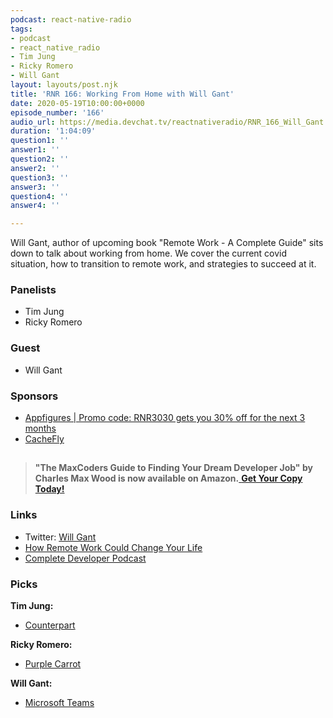 ```yaml
---
podcast: react-native-radio
tags:
- podcast
- react_native_radio
- Tim Jung
- Ricky Romero
- Will Gant
layout: layouts/post.njk
title: 'RNR 166: Working From Home with Will Gant'
date: 2020-05-19T10:00:00+0000
episode_number: '166'
audio_url: https://media.devchat.tv/reactnativeradio/RNR_166_Will_Gant.mp3
duration: '1:04:09'
question1: ''
answer1: ''
question2: ''
answer2: ''
question3: ''
answer3: ''
question4: ''
answer4: ''

---
```

Will Gant, author of upcoming book "Remote Work - A Complete Guide" sits down to talk about working from home. We cover the current covid situation, how to transition to remote work, and strategies to succeed at it.

### **Panelists**

* Tim Jung
* Ricky Romero

### **Guest**

* Will Gant

### **Sponsors**

* [Appfigures | Promo code: RNR3030 gets you 30% off for the next 3 months](https://appfigures.com/account/upgrade?p=rnr3030)
* [CacheFly](https://www.cachefly.com/)

## 

> **"The MaxCoders Guide to Finding Your Dream Developer Job" by Charles Max Wood is now available on Amazon.**[ **Get Your Copy Today!**](https://www.amazon.com/gp/product/B081MBL5C9/ref=as_li_ss_tl?ie=UTF8&linkCode=sl1&tag=devchattv-20&linkId=9d61363241636e2546ef46abba198746&language=en_US)

### **Links**

* Twitter: [Will Gant](https://twitter.com/gantsoftsys)
* [How Remote Work Could Change Your Life](https://simpleprogrammer.com/why-remote-work/)
* [Complete Developer Podcast](CompleteDeveloperPodcast.com)

### **Picks**

**Tim Jung:**

* [Counterpart](https://www.rottentomatoes.com/tv/counterpart)

**Ricky Romero:**

* [Purple Carrot](https://www.purplecarrot.com/)

**Will Gant:**

* [Microsoft Teams](https://www.microsoft.com/en-us/microsoft-365/microsoft-teams/group-chat-software?&ef_id=Cj0KCQjws_r0BRCwARIsAMxfDRgkJXnqxAV_onXy-xIg6Hx5bcpDmi5LDZSCGsvK050XO7GsdW-sGgwaAtILEALw_wcB:G:s&OCID=AID2000955_SEM_Cj0KCQjws_r0BRCwARIsAMxfDRgkJXnqxAV_onXy-xIg6Hx5bcpDmi5LDZSCGsvK050XO7GsdW-sGgwaAtILEALw_wcB:G:s&gclid=Cj0KCQjws_r0BRCwARIsAMxfDRgkJXnqxAV_onXy-xIg6Hx5bcpDmi5LDZSCGsvK050XO7GsdW-sGgwaAtILEALw_wcB)